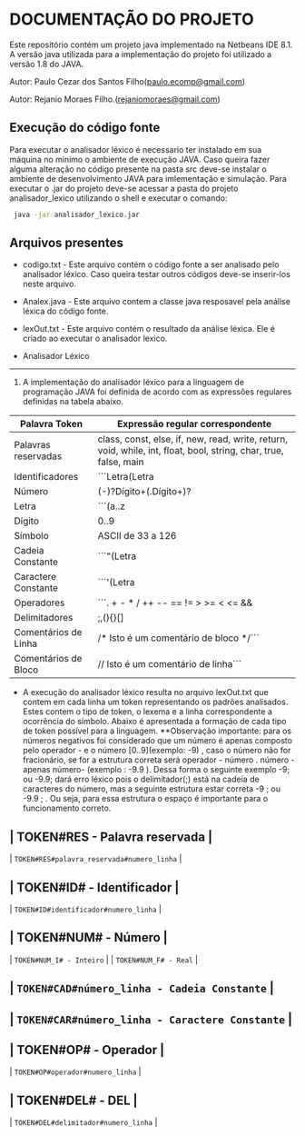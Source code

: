 DOCUMENTAÇÃO DO PROJETO
=======================
Este repositório contém um projeto java implementado na Netbeans IDE 8.1. A versão java utilizada para a implementação do projeto
foi utilizado a versão 1.8 do JAVA.

Autor: Paulo Cezar dos Santos Filho(paulo.ecomp@gmail.com)

Autor: Rejanio Moraes Filho.(rejaniomoraes@gmail.com)

Execução do código fonte
------------------------

Para executar o analisador léxico é necessario ter instalado em sua máquina no minimo o ambiente de execução JAVA. Caso queira
fazer alguma alteração no código presente na pasta src deve-se instalar o ambiente de desenvolvimento JAVA para imlementação e simulação.
Para executar o .jar do projeto deve-se acessar a pasta do projeto analisador_lexico utilizando o shell e executar o comando:

```bash
 java -jar analisador_lexico.jar
```

Arquivos presentes
-----------------------------------
* codigo.txt - Este arquivo contém o código fonte a ser analisado pelo analisador léxico. Caso queira testar outros códigos deve-se inserir-los neste arquivo.

* Analex.java - Este arquivo contem a classe java resposavel pela análise léxica do código fonte.

* lexOut.txt - Este arquivo contém o resultado da análise léxica. Ele é criado ao executar o analisador lexico.


* Analisador Léxico
-------------------

  1. A implementação do analisador léxico para a linguagem de programação JAVA foi definida de acordo com as expressões regulares definidas na tabela abaixo. 
  
| Palavra Token                        | Expressão regular correspondente     |
|--------------------------------------|--------------------------------------|
| Palavras reservadas                  | class, const, else, if, new, read, write, return, void, while, int, float, bool, string, char, true, false, main |
| Identificadores                      | ```Letra(Letra|Dígito|_)*```                          |
| Número                               | (-)?Dígito+(.Dígito+)?                              |
| Letra                                | ```(a..z|A..Z)```                                 |
| Dígito                               | 0..9                                        |
| Símbolo                              | ASCII de 33 a 126                               |
| Cadeia Constante                     | ```"(Letra|Dígito|Símbolo (exceto 34))*"```            |
| Caractere Constante                  | ```'(Letra|Dígito)'```           |
| Operadores                           | ```. + - * / ++ -- == != > >= < <= && || =```         |
| Delimitadores                        | ;,(){}[]                                |
| Comentários de Linha                 | /* Isto é um comentário de bloco */```             |
| Comentários de Bloco                 | // Isto é um comentário de linha```                |

* A execução do analisador léxico resulta no arquivo lexOut.txt que contem em cada linha um token representando os padrões analisados. Estes contem o tipo de token, o lexema e a linha correspondente a ocorrência do símbolo. Abaixo é apresentada a formação de cada tipo de token possível para a linguagem.
 **Observação importante: para os números negativos foi considerado que um número é apenas composto pelo operador - e o número [0..9](exemplo: -9) , caso o número não for fracionário, se for a estrutura correta será operador - número . número -apenas número- (exemplo : -9.9 ). Dessa forma o seguinte exemplo -9; ou -9.9; dará erro léxico pois o delimitador(;) está na cadeia de caracteres do número, mas a seguinte estrutura estar correta -9 ; ou -9.9 ; . Ou seja, para essa estrutura o espaço é importante para o funcionamento correto. 


| TOKEN#RES - Palavra reservada            |
 ------------------------------------------
| ```TOKEN#RES#palavra_reservada#numero_linha``` |
  
| TOKEN#ID# - Identificador                |
 ------------------------------------------
| ```TOKEN#ID#identificador#numero_linha```      |

| TOKEN#NUM# - Número                      |
 ------------------------------------------
| ```TOKEN#NUM_I# - Inteiro```                   |
| ```TOKEN#NUM_F# - Real```                      |

| ```TOKEN#CAD#número_linha - Cadeia Constante```            |
 ------------------------------------------

| ```TOKEN#CAR#número_linha - Caractere Constante```         |
 ------------------------------------------

| TOKEN#OP# - Operador                     |
 ------------------------------------------
| ```TOKEN#OP#operador#numero_linha```           |
 
| TOKEN#DEL# - DEL                         |
 ------------------------------------------	
| ```TOKEN#DEL#delimitador#numero_linha```       |

